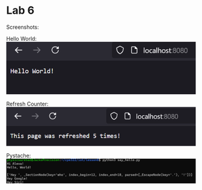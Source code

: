 # Lab 6

Screenshots:

Hello World:
![Hello World](hello_world.png)

Refresh Counter:
![Refresh Counter](refresh_counter.png)

Pystache:
![Pystache](pystache.png)